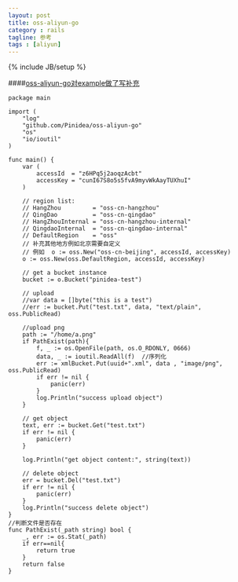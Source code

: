 ```yaml
---
layout: post
title: oss-aliyun-go
category : rails
tagline: 参考
tags : [aliyun]
---
```

{% include JB/setup %}

<!--{% include themes/custom-settings/time.html %}-->

####[oss-aliyun-go对example做了写补充](https://github.com/PinIdea/oss-aliyun-go)

    package main

    import (
        "log"
        "github.com/Pinidea/oss-aliyun-go"
        "os"
        "io/ioutil"
    )

    func main() {
        var (
            accessId  = "z6HPq5j2aoqzAcbt"
            accessKey = "cunI67S8o5s5fvA9myvWkAayTUXhuI"
        )

        // region list:
        // HangZhou         = "oss-cn-hangzhou"
        // QingDao          = "oss-cn-qingdao"
        // HangZhouInternal = "oss-cn-hangzhou-internal"
        // QingdaoInternal  = "oss-cn-qingdao-internal"
        // DefaultRegion    = "oss"
        // 补充其他地方例如北京需要自定义
        // 例如  o := oss.New("oss-cn-beijing", accessId, accessKey)
        o := oss.New(oss.DefaultRegion, accessId, accessKey)

        // get a bucket instance
        bucket := o.Bucket("pinidea-test")

        // upload
        //var data = []byte("this is a test")
        //err := bucket.Put("test.txt", data, "text/plain", oss.PublicRead)

        //upload png
        path := "/home/a.png"
        if PathExist(path){
            f, _ := os.OpenFile(path, os.O_RDONLY, 0666)
            data, _ := ioutil.ReadAll(f)  //序列化
            err := xmlBucket.Put(uuid+".xml", data , "image/png", oss.PublicRead)
            if err != nil {
                panic(err)
            }
            log.Println("success upload object")
        }

        // get object
        text, err := bucket.Get("test.txt")
        if err != nil {
            panic(err)
        }

        log.Println("get object content:", string(text))

        // delete object
        err = bucket.Del("test.txt")
        if err != nil {
            panic(err)
        }
        log.Println("success delete object")
    }
    //判断文件是否存在
    func PathExist(_path string) bool {
    	_, err := os.Stat(_path)
    	if err==nil{
    		return true
    	}
    	return false
    }
